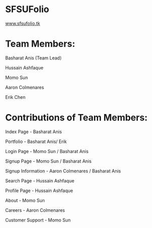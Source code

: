 # SFSUFolio

www.sfsufolio.tk

# Team Members:

Basharat Anis (Team Lead)

Hussain Ashfaque

Momo Sun

Aaron Colmenares

Erik Chen

# Contributions of Team Members:

Index Page - Basharat Anis

Portfolio - Basharat Anis/ Erik

Login Page - Momo Sun / Basharat Anis

Signup Page - Momo Sun / Basharat Anis

Signup Information - Aaron Colmenares / Basharat Anis

Search Page - Hussain Ashfaque

Profile Page - Hussain Ashfaque

About - Momo Sun

Careers - Aaron Colmenares

Customer Support - Momo Sun







